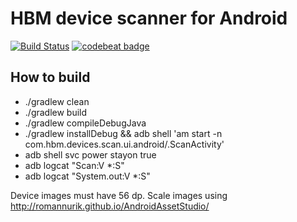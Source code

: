# HBM device scanner for Android
[![Build Status](https://travis-ci.org/gatzka/android-scan.svg?branch=master)](https://travis-ci.org/gatzka/android-scan)
[![codebeat badge](https://codebeat.co/badges/e849bb1c-791b-4c2e-9ee1-5e04bb601ca1)](https://codebeat.co/projects/github-com-gatzka-android-scan-master)

## How to build
* ./gradlew clean
* ./gradlew build
* ./gradlew compileDebugJava
* ./gradlew installDebug &amp;&amp; adb shell 'am start -n com.hbm.devices.scan.ui.android/.ScanActivity'
* adb shell svc power stayon true
* adb logcat "Scan:V *:S"
* adb logcat "System.out:V *:S"

Device images must have 56 dp.
Scale images using http://romannurik.github.io/AndroidAssetStudio/
